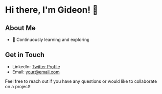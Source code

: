 # Hi there, I'm Gideon! 👋


## About Me


- 🚀 Continuously learning and exploring 

## Get in Touch

- LinkedIn: [Twitter Profile](https://twitter.com/deonalipa)
- Email: your@email.com

Feel free to reach out if you have any questions or would like to collaborate on a project!
